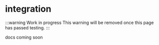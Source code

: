 # integration

:::warning Work in progress
<centered-image src="/img/work-in-progress.png" />
This warning will be removed once this page has passed testing.
:::

docs coming soon
